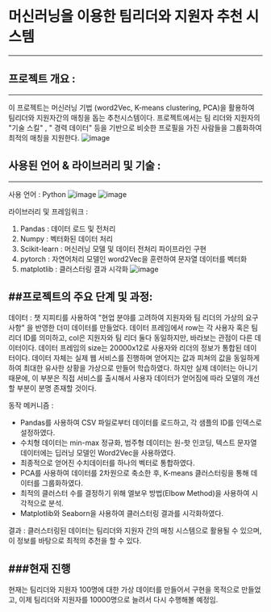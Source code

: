 # 머신러닝을 이용한 팀리더와 지원자 추천 시스템
---
## 프로젝트 개요 :
---
이 프로젝트는 머신러닝 기법 (word2Vec, K-means clustering, PCA)을 활용하여 팀리더와 지원자간의 매칭을 돕는 추천시스템이다.
프로젝트에서는 팀 리더와 지원자의 "기술 스킬" , " 경력 데이터" 등을 기반으로 비슷한 프로필을 가진 사람들을 그룹화하여 최적의 매칭을 지원한다.
![image](https://github.com/user-attachments/assets/97ca01af-5969-47c0-b288-221774d77b2b)

## 사용된 언어 & 라이브러리 및 기술 :
---
사용 언어 : Python
![image](https://github.com/user-attachments/assets/24173eea-f141-4dfa-ad5f-f2a36af5fd40)
![image](https://github.com/user-attachments/assets/55217a91-ffd1-4092-bc65-af49f9e8300f)

라이브러리 및 프레임워크 : 
1. Pandas : 데이터 로드 및 전처리
2. Numpy : 벡터화된 데이터 처리
3. Scikit-learn : 머신러닝 모델 및 데이터 전처리 파이프라인 구현
4. pytorch : 자연어처리 모델인 word2Vec을 훈련하여 문자열 데이터를 벡터화
5. matplotlib : 클러스터링 결과 시각화
![image](https://github.com/user-attachments/assets/7e476901-030b-47f8-bdf8-ecfcc7e3e8fa)


##프로젝트의 주요 단계 및 과정:
---
데이터 : 챗 지피티를 사용하여 "현업 분야를 고려하여 지원자와 팀 리더의 가상의 요구사항" 을 반영한 더미 데이터를 만들었다. 데이터 프레임에서 row는 각 사용자 혹은 팀 리더 ID를 의미하고, col은 지원자와 팀 리더 둘다 동일하지만, 바라보는 관점이 다른 데이터이다. 데이터 프레임의 size는 20000x12로 사용자와 리더의 정보가 통합된 데이터이다. 데이터 자체는 실제 웹 서비스를 진행하며 얻어지는 값과 피쳐의 값을 동일하게 하여 최대한 유사한 상황을 가상으로 만들어 학습하였다. 하지만 실제 데이터는 아니기 때문에, 이 부분은 직접 서비스를 출시해서 사용자 데이터가 얻어짐에 따라 모델의 개선할 부분이 분명 존재할 것이다.

동작 메커니즘 :
 + Pandas를 사용하여 CSV 파일로부터 데이터를 로드하고, 각 샘플의 ID를 인덱스로 설정하였다.
 + 수치형 데이터는 min-max 정규화, 범주형 데이터는 원-핫 인코딩, 텍스트 문자열 데이터에는 딥러닝 모델인 Word2Vec을 사용하였다.
 + 최종적으로 얻어진 수치데이터를 하나의 벡터로 통합하였다.
 + PCA를 사용하여 데이터를 2차원으로 축소한 후, K-means 클러스터링을 통해 데이터를 그룹화하였다.
 + 최적의 클러스터 수를 결정하기 위해 엘보우 방법(Elbow Method)을 사용하여 시각적으로 분석.
 + Matplotlib와 Seaborn을 사용하여 클러스터링 결과를 시각화하였다. 

결과 :
클러스터링된 데이터는 팀리더와 지원자 간의 매칭 시스템으로 활용될 수 있으며, 이 정보를 바탕으로 최적의 추천을 할 수 있다.



###현재 진행
---
현재는 팀리더와 지원자 100명에 대한 가상 데이터를 만들어서 구현을 목적으로 만들었고,
이제 팀리더와 지원자를 10000명으로 늘려서 다시 수행해볼 예정임.

